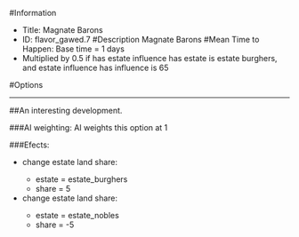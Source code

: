 #Information
 - Title: Magnate Barons
 - ID: flavor_gawed.7
#Description
Magnate Barons
#Mean Time to Happen:
Base time = 1 days
 - Multiplied by 0.5 if has estate influence has estate is estate burghers, and estate influence has influence is 65

#Options

___
##An interesting development.

###AI weighting:
AI weights this option at 1


###Efects:<ul><li>change estate land share:</li><ul><li>estate = estate_burghers</li><li>share = 5</li></ul><li>change estate land share:</li><ul><li>estate = estate_nobles</li><li>share = -5</li></ul></ul>
